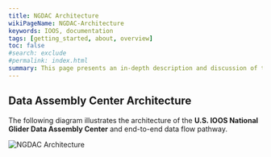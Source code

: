 ```yaml
---
title: NGDAC Architecture
wikiPageName: NGDAC-Architecture
keywords: IOOS, documentation
tags: [getting_started, about, overview]
toc: false
#search: exclude
#permalink: index.html
summary: This page presents an in-depth description and discussion of the U.S. IOOS National Data Assembly Center architecture.
---
```


<!--
> [Wiki](https://github.com/kerfoot/glider-dac/wiki) ▸ **NGDAC Architecture**

# Contents

+ [Data Assembly Center Architecture](#data-assembly-center-architecture)

-->

## Data Assembly Center Architecture

The following diagram illustrates the architecture of the <b>U.S. IOOS National Glider Data Assembly Center</b> and end-to-end data flow pathway.

![NGDAC Architecture](/glider-dac/IOOS-DAC-architecture.png)

